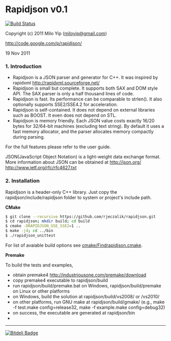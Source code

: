 Rapidjson v0.1
==============

[![Build Status](https://drone.io/github.com/rjeczalik/rapidjson/status.png)](https://drone.io/github.com/rjeczalik/rapidjson/latest)

Copyright (c) 2011 Milo Yip (miloyip@gmail.com)

http://code.google.com/p/rapidjson/

19 Nov 2011

### 1. Introduction

* Rapidjson is a JSON parser and generator for C++. It was inspired by rapidxml http://rapidxml.sourceforge.net/
* Rapidjson is small but complete. It supports both SAX and DOM style API. The SAX parser is only a half thousand lines of code.
* Rapidjson is fast. Its performance can be comparable to strlen(). It also optionally supports SSE2/SSE4.2 for acceleration.
* Rapidjson is self-contained. It does not depend on external libraries such as BOOST. It even does not depend on STL.
* Rapidjson is memory friendly. Each JSON value costs exactly 16/20 bytes for 32/64-bit machines (excluding text string). By default it uses a fast memory allocator, and the parser allocates memory compactly during parsing. 

For the full features please refer to the user guide.

JSON(JavaScript Object Notation) is a light-weight data exchange format.
More information about JSON can be obtained at
http://json.org/
http://www.ietf.org/rfc/rfc4627.txt

### 2. Installation

Rapidjson is a header-only C++ library. Just copy the rapidjson/include/rapidjson folder to system or project's include path.

**CMake**

```bash
$ git clone --recursive https://github.com/rjeczalik/rapidjson.git
$ cd rapidjson; mkdir build; cd build
$ cmake -DRAPIDJSON_USE_SSE2=1 ..
$ make -j4; cd ../bin
$ ./rapidjson_unittest
```

For list of avaiable build options see [cmake/Findrapidjson.cmake](https://github.com/rjeczalik/rapidjson/blob/master/cmake/Findrapidjson.cmake).

**Premake**

To build the tests and examples,

* obtain premake4 http://industriousone.com/premake/download
* copy premake4 executable to rapidjson/build
* run rapidjson/build/premake.bat on Windows, rapidjson/build/premake on Linux or other platforms
* on Windows, build the solution at rapidjson/build/vs2008/ or /vs2010/
* on other platforms, run GNU make at rapidjson/build/gmake/ (e.g., make -f test.make config=release32, make -f example.make config=debug32)
* on success, the executable are generated at rapidjson/bin
* 

---
[![Bitdeli Badge](https://d2weczhvl823v0.cloudfront.net/rjeczalik/rapidjson/trend.png)](https://bitdeli.com/free "Bitdeli Badge")

